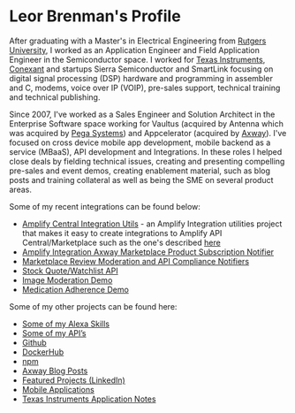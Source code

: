 # Leor Brenman's Profile

After graduating with a Master's in Electrical Engineering from [Rutgers University](https://www.rutgers.edu/), I worked as an Application Engineer and Field Application Engineer in the Semiconductor space. I worked for [Texas Instruments](https://www.ti.com), [Conexant](https://en.wikipedia.org/wiki/Conexant) and startups Sierra Semiconductor and SmartLink focusing on digital signal processing (DSP) hardware and programming in assembler and C, modems, voice over IP (VOIP), pre-sales support, technical training and technical publishing.

Since 2007, I've worked as a Sales Engineer and Solution Architect in the Enterprise Software space working for Vaultus (acquired by Antenna which was acquired by [Pega Systems](https://www.pega.com/)) and Appcelerator (acquired by [Axway](https://www.axway.com/en)). I've focused on cross device mobile app development, mobile backend as a service (MBaaS), API development and Integrations. In these roles I helped close deals by fielding technical issues, creating and presenting compelling pre-sales and event demos, creating enablement material, such as blog posts and training collateral as well as being the SME on several product areas.

Some of my recent integrations can be found below:
* [Amplify Central Integration Utils](https://github.com/lbrenman/Amplify-Central-Integration-Utils-Project) - an Amplify Integration utilities project that makes it easy to create integrations to Amplify API Central/Marketplace such as the one's described [here](https://gist.github.com/lbrenman/ba9640a5b1650a68c13bb98991090725)
* [Amplify Integration Axway Marketplace Product Subscription Notifier](https://github.com/lbrenman/Amplify-Integration-Marketplace-Product-Subscription-Notifier)
* [Marketplace Review Moderation and API Compliance Notifiers](https://youtu.be/WsLu9aljXU0)
* [Stock Quote/Watchlist API](https://github.com/lbrenman/ai-stockquote-fh)
* [Image Moderation Demo](https://youtu.be/Niq0K9cK3Fc)
* [Medication Adherence Demo](https://youtu.be/1Vz3aoFFZgs)

Some of my other projects can be found here:
* [Some of my Alexa Skills](https://gist.github.com/lbrenman/a7c16fb53f3b1171aed09055f5b3be36)
* [Some of my API’s](https://gist.github.com/lbrenman/5175fc150ce49c6fd5eae9084a3e6b07)
* [Github](https://github.com/lbrenman?tab=repositories)
* [DockerHub](https://hub.docker.com/u/lbrenman)
* [npm](https://www.npmjs.com/settings/lbrenman/packages)
* [Axway Blog Posts](https://blog.axway.com/?s=leor+brenman)
* [Featured Projects (LinkedIn)](https://www.linkedin.com/in/leorbrenman/#Featured)
* [Mobile Applications](https://www.youtube.com/watch?v=dOfq4Vmq7Jg&list=PLrzsSWqqNjrkoPhryHTccJjbBp0fm2tWv)
* [Texas Instruments Application Notes](https://www.ti.com/sitesearch/en-us/docs/universalsearch.tsp?langPref=en-US#q=leor%20brenman)


<!--
**lbrenman/lbrenman** is a ✨ _special_ ✨ repository because its `README.md` (this file) appears on your GitHub profile.

Here are some ideas to get you started:

- 🔭 I’m currently working on ...
- 🌱 I’m currently learning ...
- 👯 I’m looking to collaborate on ...
- 🤔 I’m looking for help with ...
- 💬 Ask me about ...
- 📫 How to reach me: ...
- 😄 Pronouns: ...
- ⚡ Fun fact: ...

### Hi there 👋
-->
